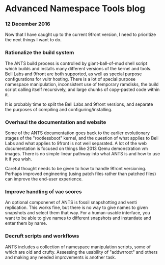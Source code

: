 # Advanced Namespace Tools blog
### 12 December 2016

Now that I have caught up to the current 9front version, I need to prioritize the next things I want to do.

### Rationalize the build system

The ANTS build process is controlled by giant-ball-of-mud shell script which builds and installs many different versions of the kernel and tools. Bell Labs and 9front are both supported, as well as special purpose configurations for vultr hosting. There is a lot of special purpose namespace manipulation, inconsistent use of temporary ramdisks, the build script calling itself recursively, and large chunks of copy-pasted code within it.

It is probably time to split the Bell Labs and 9front versions, and separate the purposes of compiling and configuring/installing.

### Overhaul the documentation and website

Some of the ANTS documentation goes back to the earlier evolutionary stages of the "rootlessboot" kernel, and the question of what applies to Bell Labs and what applies to 9front is not well separated. A lot of the web documentation is focused on things like 2013 Qemu demonstration vm images. There is no simple linear pathway into what ANTS is and how to use it if you wish. 

Careful thought needs to be given to how to handle 9front versioning. Perhaps improved engineering (using patch files rather than patched files) can improve the end-user experience.

### Improve handling of vac scores

An optional componenet of ANTS is fossil snapshotting and venti replication. This works fine, but there is no way to give names to given snapshots and select them that way. For a human-usable interface, you want to be able to give names to different snapshots and instantiate and enter them by name.

### Decruft scripts and workflows

ANTS includes a collection of namespace manipulation scripts, some of which are old and crufty. Assessing the usability of "addwrroot" and others and making any needed improvements is another task.
